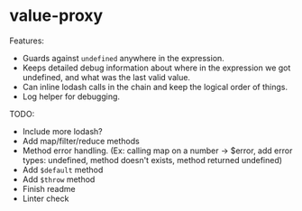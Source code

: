 # value-proxy

Features:

- Guards against `undefined` anywhere in the expression.
- Keeps detailed debug information about where in the expression we got undefined, and what was the last valid value.
- Can inline lodash calls in the chain and keep the logical order of things.
- Log helper for debugging.

TODO:

- Include more lodash?
- Add map/filter/reduce methods
- Method error handling. (Ex: calling map on a number -> $error, add error types: undefined, method doesn't exists, method returned undefined)
- Add `$default` method
- Add `$throw` method
- Finish readme
- Linter check